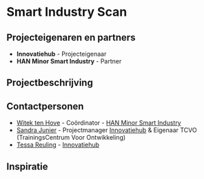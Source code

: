 # Smart Industry Scan

## Projecteigenaren en partners
+ **Innovatiehub** - Projecteigenaar
+ **HAN Minor Smart Industry** - Partner

## Projectbeschrijving

## Contactpersonen
+ [Witek ten Hove](https://www.linkedin.com/in/witektenhove/) - Coördinator  - [HAN Minor Smart Industry](https://witusj.github.io/MinorSI/) 
+ [Sandra Junier](https://www.linkedin.com/in/sandrajunier/?ppe=1) - Projectmanager [Innovatiehub](http://www.innovatiehub.com/innovatiehub-icer) & Eigenaar TCVO (TrainingsCentrum Voor Ontwikkeling)
+ [Tessa Reuling](https://www.linkedin.com/in/tessa-reuling-04244b117/?ppe=1) - [Innovatiehub](http://www.innovatiehub.com/innovatiehub-icer)

## Inspiratie
